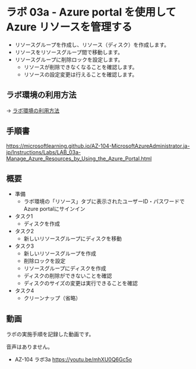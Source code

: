 # ラボ 03a - Azure portal を使用して Azure リソースを管理する

- リソースグループを作成し、リソース（ディスク）を作成します。
- リソースをリソースグループ間で移動します。
- リソースグループに削除ロックを設定します。
  - リソースが削除できなくなることを確認します。
  - リソースの設定変更は行えることを確認します。

## ラボ環境の利用方法

→ [ラボ環境の利用方法](lab00.md)

## 手順書

https://microsoftlearning.github.io/AZ-104-MicrosoftAzureAdministrator.ja-jp/Instructions/Labs/LAB_03a-Manage_Azure_Resources_by_Using_the_Azure_Portal.html

## 概要

- 準備
  - ラボ環境の「リソース」タブに表示されたユーザーID・パスワードでAzure portalにサインイン
- タスク1
  - ディスクを作成
- タスク2
  - 新しいリソースグループにディスクを移動
- タスク3
  - 新しいリソースグループを作成
  - 削除ロックを設定
  - リソースグループにディスクを作成
  - ディスクの削除ができないことを確認
  - ディスクのサイズの変更は実行できることを確認
- タスク4
  - クリーンナップ（省略）

## 動画

ラボの実施手順を記録した動画です。

音声はありません。

- AZ-104 ラボ3a https://youtu.be/mhXU0Q6Gc5o
